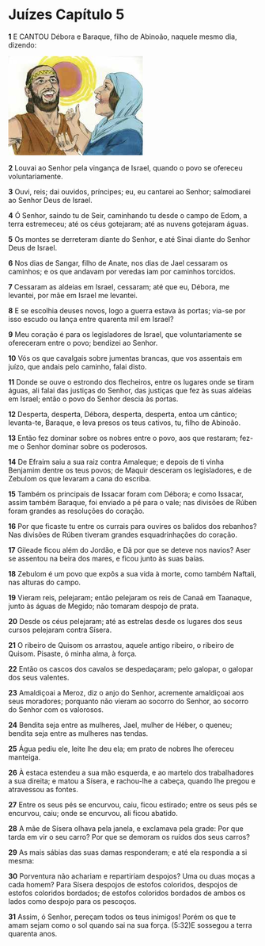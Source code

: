 # Juízes Capítulo 5

**1** 	E CANTOU Débora e Baraque, filho de Abinoão, naquele mesmo dia, dizendo:

![](../Images/SweetPublishing/7-5-1.jpg) 

**2** 	Louvai ao Senhor pela vingança de Israel, quando o povo se ofereceu voluntariamente.

**3** 	Ouvi, reis; dai ouvidos, príncipes; eu, eu cantarei ao Senhor; salmodiarei ao Senhor Deus de Israel.

**4** 	Ó Senhor, saindo tu de Seir, caminhando tu desde o campo de Edom, a terra estremeceu; até os céus gotejaram; até as nuvens gotejaram águas.

**5** 	Os montes se derreteram diante do Senhor, e até Sinai diante do Senhor Deus de Israel.

**6** 	Nos dias de Sangar, filho de Anate, nos dias de Jael cessaram os caminhos; e os que andavam por veredas iam por caminhos torcidos.

**7** 	Cessaram as aldeias em Israel, cessaram; até que eu, Débora, me levantei, por mãe em Israel me levantei.

**8** 	E se escolhia deuses novos, logo a guerra estava às portas; via-se por isso escudo ou lança entre quarenta mil em Israel?

**9** 	Meu coração é para os legisladores de Israel, que voluntariamente se ofereceram entre o povo; bendizei ao Senhor.

**10** 	Vós os que cavalgais sobre jumentas brancas, que vos assentais em juízo, que andais pelo caminho, falai disto.

**11** 	Donde se ouve o estrondo dos flecheiros, entre os lugares onde se tiram águas, ali falai das justiças do Senhor, das justiças que fez às suas aldeias em Israel; então o povo do Senhor descia às portas.

**12** 	Desperta, desperta, Débora, desperta, desperta, entoa um cântico; levanta-te, Baraque, e leva presos os teus cativos, tu, filho de Abinoão.

**13** 	Então fez dominar sobre os nobres entre o povo, aos que restaram; fez-me o Senhor dominar sobre os poderosos.

**14** 	De Efraim saiu a sua raiz contra Amaleque; e depois de ti vinha Benjamim dentre os teus povos; de Maquir desceram os legisladores, e de Zebulom os que levaram a cana do escriba.

**15** 	Também os principais de Issacar foram com Débora; e como Issacar, assim também Baraque, foi enviado a pé para o vale; nas divisões de Rúben foram grandes as resoluções do coração.

**16** 	Por que ficaste tu entre os currais para ouvires os balidos dos rebanhos? Nas divisões de Rúben tiveram grandes esquadrinhações do coração.

**17** 	Gileade ficou além do Jordão, e Dã por que se deteve nos navios? Aser se assentou na beira dos mares, e ficou junto às suas baías.

**18** 	Zebulom é um povo que expôs a sua vida à morte, como também Naftali, nas alturas do campo.

**19** 	Vieram reis, pelejaram; então pelejaram os reis de Canaã em Taanaque, junto às águas de Megido; não tomaram despojo de prata.

**20** 	Desde os céus pelejaram; até as estrelas desde os lugares dos seus cursos pelejaram contra Sísera.

**21** 	O ribeiro de Quisom os arrastou, aquele antigo ribeiro, o ribeiro de Quisom. Pisaste, ó minha alma, à força.

**22** 	Então os cascos dos cavalos se despedaçaram; pelo galopar, o galopar dos seus valentes.

**23** 	Amaldiçoai a Meroz, diz o anjo do Senhor, acremente amaldiçoai aos seus moradores; porquanto não vieram ao socorro do Senhor, ao socorro do Senhor com os valorosos.

**24** 	Bendita seja entre as mulheres, Jael, mulher de Héber, o queneu; bendita seja entre as mulheres nas tendas.

**25** 	Água pediu ele, leite lhe deu ela; em prato de nobres lhe ofereceu manteiga.

**26** 	À estaca estendeu a sua mão esquerda, e ao martelo dos trabalhadores a sua direita; e matou a Sísera, e rachou-lhe a cabeça, quando lhe pregou e atravessou as fontes.

**27** 	Entre os seus pés se encurvou, caiu, ficou estirado; entre os seus pés se encurvou, caiu; onde se encurvou, ali ficou abatido.

**28** 	A mãe de Sísera olhava pela janela, e exclamava pela grade: Por que tarda em vir o seu carro? Por que se demoram os ruídos dos seus carros?

**29** 	As mais sábias das suas damas responderam; e até ela respondia a si mesma:

**30** 	Porventura não achariam e repartiriam despojos? Uma ou duas moças a cada homem? Para Sísera despojos de estofos coloridos, despojos de estofos coloridos bordados; de estofos coloridos bordados de ambos os lados como despojo para os pescoços.

**31** 	Assim, ó Senhor, pereçam todos os teus inimigos! Porém os que te amam sejam como o sol quando sai na sua força. (5:32)E sossegou a terra quarenta anos.

